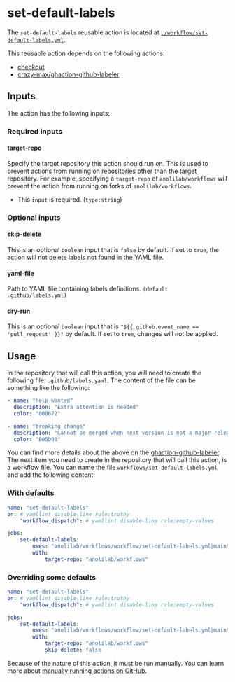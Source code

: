 # set-default-labels

The `set-default-labels` reusable action is located at [`./workflow/set-default-labels.yml`](https://github.com/anolilab/workflows/tree/main/workflow/set-default-labels.yml).

This reusable action depends on the following actions:

-   [checkout](https://github.com/marketplace/actions/checkout)
-   [crazy-max/ghaction-github-labeler](https://github.com/crazy-max/ghaction-github-labeler)

## Inputs

The action has the following inputs:

### Required inputs

#### target-repo

Specify the target repository this action should run on. This is used to prevent actions from running on repositories other than the target repository. For example, specifying a `target-repo` of `anolilab/workflows` will prevent the action from running on forks of `anolilab/workflows`.

-   This `input` is required. (`type:string`)

### Optional inputs

#### skip-delete

This is an optional `boolean` input that is `false` by default. If set to `true`, the action will not delete labels not found in the YAML file.

#### yaml-file

Path to YAML file containing labels definitions. `(default .github/labels.yml)`

#### dry-run

This is an optional `boolean` input that is `"${{ github.event_name == 'pull_request' }}"` by default. If set to `true`, changes will not be applied.

## Usage

In the repository that will call this action, you will need to create the following file: `.github/labels.yaml`. The content of the file can be something like the following:

```yaml
- name: "help wanted"
  description: "Extra attention is needed"
  color: "008672"

- name: "breaking change"
  description: "Cannot be merged when next version is not a major release"
  color: "B05D08"

```

You can find more details about the above on the [ghaction-github-labeler](https://github.com/crazy-max/ghaction-github-labeler). The next item you need to create in the repository that will call this action, is a workflow file. You can name the file `workflows/set-default-labels.yml` and add the following content:

### With defaults

```yml
name: "set-default-labels"
on: # yamllint disable-line rule:truthy
    "workflow_dispatch": # yamllint disable-line rule:empty-values

jobs:
    set-default-labels:
        uses: "anolilab/workflows/workflow/set-default-labels.yml@main"
        with:
            target-repo: "anolilab/workflows"
```

### Overriding some defaults

```yml
name: "set-default-labels"
on: # yamllint disable-line rule:truthy
    "workflow_dispatch": # yamllint disable-line rule:empty-values

jobs:
    set-default-labels:
        uses: "anolilab/workflows/workflow/set-default-labels.yml@main"
        with:
            target-repo: "anolilab/workflows"
            skip-delete: false
```

Because of the nature of this action, it must be run manually. You can learn more about [manually running actions on GitHub](https://docs.github.com/en/actions/managing-workflow-runs/manually-running-a-workflow).
